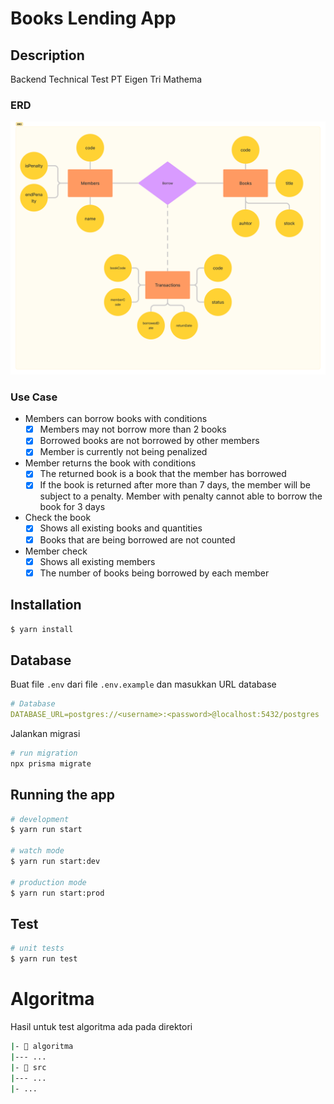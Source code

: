 # Books Lending App

## Description

Backend Technical Test PT Eigen Tri Mathema

### ERD

![](assets/20240427_142823_image.png)

### Use Case

* Members can borrow books with conditions
  * [X] Members may not borrow more than 2 books
  * [X] Borrowed books are not borrowed by other members
  * [X] Member is currently not being penalized
* Member returns the book with conditions
  * [X] The returned book is a book that the member has borrowed
  * [X] If the book is returned after more than 7 days, the member will be subject to a penalty. Member with penalty cannot able to borrow the book for 3 days
* Check the book
  * [X] Shows all existing books and quantities
  * [X] Books that are being borrowed are not counted
* Member check
  * [X] Shows all existing members
  * [X] The number of books being borrowed by each member

## Installation

```bash
$ yarn install
```

## Database

Buat file `.env` dari file `.env.example` dan masukkan URL database

```yaml
# Database
DATABASE_URL=postgres://<username>:<password>@localhost:5432/postgres
```

Jalankan migrasi

```bash
# run migration
npx prisma migrate
```

## Running the app

```bash
# development
$ yarn run start

# watch mode
$ yarn run start:dev

# production mode
$ yarn run start:prod
```

## Test

```bash
# unit tests
$ yarn run test
```

# Algoritma

Hasil untuk test algoritma ada pada direktori

```bash
|- 📁 algoritma
|--- ...
|- 📁 src
|--- ...
|- ...

```
